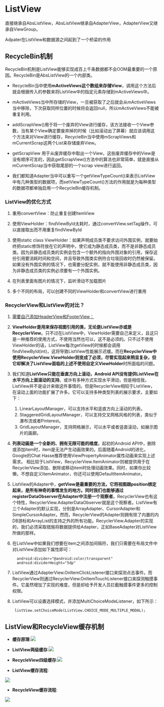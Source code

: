 # ListView

直接继承自AbsListView，AbsListView继承自AdapterView，AdapterView又继承自ViewGroup。

Adpater在ListView和数据源之间起到了一个桥梁的作用

## RecycleBin机制

RecycleBin机制是ListView能够实现成百上千条数据都不会OOM最重要的一个原因。RecycleBin是AbsListView的一个内部类。

* RecycleBin当中使用**mActiveViews这个数组来存储View**，调用这个方法后就会根据传入的参数来将ListView中的指定元素存储到mActiveViews中。
* mActiveViews当中所存储的View，一旦被获取了之后就会从mActiveViews当中移除，下次获取同样位置的时候将会返回null，所以mActiveViews不能被重复利用。
* addScrapView\(\)用于将一个废弃的View进行缓存，该方法接收一个View参数，当有某个View确定要废弃掉的时候（比如滚动出了屏幕）就应该调用这个方法来对View进行缓存，RecycleBin当中使用mScrapViews和mCurrentScrap这两个List来存储废弃View。

* getScrapView 用于从废弃缓存中取出一个View，这些废弃缓存中的View是没有顺序可言的，因此getScrapView\(\)方法中的算法也非常简单，就是直接从mCurrentScrap当中获取尾部的一个scrap view进行返回。

* 我们都知道Adapter当中可以重写一个getViewTypeCount\(\)来表示ListView中有几种类型的数据项，而setViewTypeCount\(\)方法的作用就是为每种类型的数据项都单独启用一个RecycleBin缓存机制。

### ListView的优化方式

1. 重用convertView：防止重复创建ItemView

2. 使用ViewHolder：findViewById太耗时，通过convertView.setTag操作，可以直接取出而不用重复findViewById

3. 使用static class ViewHolder：如果声明成员类不要求访问外围实例，就要始终把static修饰符放在它的声明中，使它成为静态成员类，而不是非静态成员类。因为非静态成员类的实例会包含一个额外的指向外围对象的引用，保存这份引用要消耗时间和空间，并且导致外围类实例符合垃圾回收时仍然被保留。如果没有外围实例的情况下，也需要分配实例，就不能使用非静态成员类，因为非静态成员类的实例必须要有一个外围实例。

4. 在列表里面有图片的情况下，监听滑动不加载图片

5. 多个不同的布局，可以创建不同的ViewHolder和convertView进行重用

### RecyclerView和ListView的对比？

1. [需要自己添加HeaderView和FooterView：](http://blog.csdn.net/lmj623565791/article/details/51854533)

2. **ViewHolder是用来保存视图引用的类，无论是ListView亦或是RecyclerView**。只不过在ListView中，ViewHolder需要自己来定义，且这只是一种推荐的使用方式，不使用当然也可以，这不是必须的。只不过不使用ViewHolder的话，ListView每次getView的时候都会调用findViewById\(int\)，这将导致ListView性能展示迟缓。而在**RecyclerView中使用RecyclerView.ViewHolder则变成了必须，尽管实现起来稍显复杂，但它却解决了ListView面临的上述不使用自定义ViewHolder**时所面临的问题。

3. 我们知道**ListView只能在垂直方向上滚动，Android API没有提供ListView在水平方向上面滚动的支持**。或许有多种方式实现水平滑动，但是相信我，ListView并不是设计来做这件事情的。但是RecyclerView相较于ListView，在滚动上面的功能扩展了许多。它可以支持多种类型列表的展示要求，主要如下：

   1. LinearLayoutManager，可以支持水平和竖直方向上滚动的列表。
   2. StaggeredGridLayoutManager，可以支持交叉网格风格的列表，类似于瀑布流或者Pinterest。
   3. GridLayoutManager，支持网格展示，可以水平或者竖直滚动，如展示图片的画廊。

4. **列表动画是一个全新的、拥有无限可能的维度**。起初的Android API中，删除或添加item时，item是无法产生动画效果的。后面随着Android的进化，Google的Chat Hasse推荐使用ViewPropertyAnimator属性动画来实现上述需求。 相比较于ListView，RecyclerView.ItemAnimator则被提供用于在RecyclerView添加、删除或移动item时处理动画效果。同时，如果你比较懒，不想自定义ItemAnimator，你还可以使用DefaultItemAnimator。

5. ListView的Adapter中，**getView是最重要的方法，它将视图跟position绑定起来，是所有神奇的事情发生的地方。同时我们也能够通过registerDataObserver在Adapter中注册一个观察者**。RecyclerView也有这个特性，RecyclerView.AdapterDataObserver就是这个观察者。ListView有三个Adapter的默认实现，分别是ArrayAdapter、CursorAdapter和SimpleCursorAdapter。然而，RecyclerView的Adapter则拥有除了内置的内DB游标和ArrayList的支持之外的所有功能。RecyclerView.Adapter的实现的，我们必须采取措施将数据提供给Adapter，正如BaseAdapter对ListView所做的那样。

6. 在ListView中如果我们想要在item之间添加间隔符，我们只需要在布局文件中对ListView添加如下属性即可：

   ```
     android:divider="@android:color/transparent"
     android:dividerHeight="5dp"
   ```

7. ListView通过AdapterView.OnItemClickListener接口来探测点击事件。而RecyclerView则通过RecyclerView.OnItemTouchListener接口来探测触摸事件。它虽然增加了实现的难度，但是却给予开发人员拦截触摸事件更多的控制权限。

8. ListView可以设置选择模式，并添加MultiChoiceModeListener，如下所示：

   ```
    listView.setChoiceMode(ListView.CHOICE_MODE_MULTIPLE_MODAL);
   ```

## ListView和RecycleView缓存机制

* **缓存原理**:![](http://oa5504rxk.bkt.clouddn.com/week18_listview/1.png)

* **ListView两级缓存**:![](http://oa5504rxk.bkt.clouddn.com/week18_listview/2.png)

* **RecycleView四级缓存**:![](http://oa5504rxk.bkt.clouddn.com/week18_listview/3.jpg)

* **ListView缓存流程**:

![](http://oa5504rxk.bkt.clouddn.com/week18_listview/4.jpg)

* **RecycleView缓存流程**:

![](http://oa5504rxk.bkt.clouddn.com/week18_listview/5.jpg)

